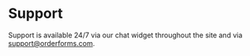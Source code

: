 # Support

Support is available  24/7 via our chat widget throughout the site and via [support@orderforms.com](mailto:support@orderforms.com).
